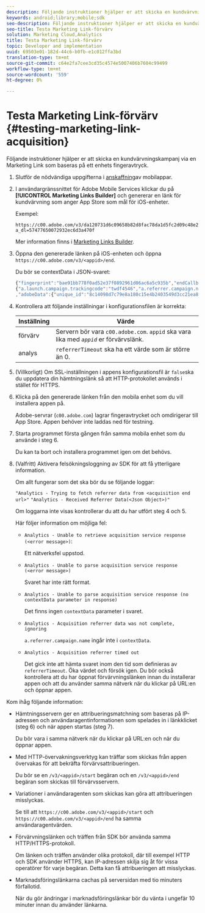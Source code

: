```yaml
---
description: Följande instruktioner hjälper er att skicka en kundvärvningskampanj via en Marketing Link som baseras på ett enhets fingeravtryck.
keywords: android;library;mobile;sdk
seo-description: Följande instruktioner hjälper er att skicka en kundvärvningskampanj via en Marketing Link som baseras på ett enhets fingeravtryck.
seo-title: Testa Marketing Link-förvärv
solution: Marketing Cloud,Analytics
title: Testa Marketing Link-förvärv
topic: Developer and implementation
uuid: 69503e01-182d-44c6-b0fb-e1c012ffa3bd
translation-type: tm+mt
source-git-commit: c64e2fa7cee3cd35c4574e5007406b7604c99499
workflow-type: tm+mt
source-wordcount: '559'
ht-degree: 0%

---
```



# Testa Marketing Link-förvärv {#testing-marketing-link-acquisition}

Följande instruktioner hjälper er att skicka en kundvärvningskampanj via en Marketing Link som baseras på ett enhets fingeravtryck.

1. Slutför de nödvändiga uppgifterna i [anskaffning](/help/ios/acquisition-main/acquisition.md)av mobilappar.
1. I användargränssnittet för Adobe Mobile Services klickar du på **[!UICONTROL Marketing Links Builder]** och genererar en länk för kundvärvning som anger App Store som mål för iOS-enheter.

   Exempel:

   ```
   https://c00.adobe.com/v3/da120731d6c09658b82d8fac78da1d5fc2d09c48e21b3a55f9e2d7344e08425d/start?a_dl=57477650072932ec6d3a470f
   ```

   Mer information finns i [Marketing Links Builder](/help/using/acquisition-main/c-marketing-links-builder/c-marketing-links-builder.md).


1. Öppna den genererade länken på iOS-enheten och öppna `https://c00.adobe.com/v3/<appid>/end`.

   Du bör se contextData i JSON-svaret:

   ```js
   {"fingerprint":"bae91bb778f0ad52e37f0892961d06ac6a5c935b","endCallbacks":["***"],"timestamp":1464301217,"appguid":"da120731d6c09658b82d8fac78da1d5fc2d09c48e21b3a55f9e2d7344e08425d","contextData":
   {"a.launch.campaign.trackingcode":"twdf4546","a.referrer.campaign.name":"iOS Demo","a.referrer.campaign.trackingcode":"twdf4546"}
   ,"adobeData":{"unique_id":"8c14098d7c79e8a180c15e4b2403549d3cc21ea8","deeplinkid":"57477650072932ec6d3a470f"}}
   ```

1. Kontrollera att följande inställningar i konfigurationsfilen är korrekta:

   | Inställning | Värde |
   |--- |--- |
   | förvärv | Servern bör vara `c00.adobe.com`. `appid` ska vara lika med *`appid`* er förvärvslänk. |
   | analys | `referrerTimeout` ska ha ett värde som är större än 0. |

1. (Villkorligt) Om SSL-inställningen i appens konfigurationsfil är `false`ska du uppdatera din hämtningslänk så att HTTP-protokollet används i stället för HTTPS.
1. Klicka på den genererade länken från den mobila enhet som du vill installera appen på.

   Adobe-servrar (`c00.adobe.com`) lagrar fingeravtrycket och omdirigerar till App Store. Appen behöver inte laddas ned för testning.
1. Starta programmet första gången från samma mobila enhet som du använde i steg 6.

   Du kan ta bort och installera programmet igen om det behövs.
1. (Valfritt) Aktivera felsökningsloggning av SDK för att få ytterligare information.

   Om allt fungerar som det ska bör du se följande loggar:

   `"Analytics - Trying to fetch referrer data from <acquisition end url>"`
   `"Analytics - Received Referrer Data(<Json Object>)"`

   Om loggarna inte visas kontrollerar du att du har utfört steg 4 och 5.

   Här följer information om möjliga fel:

   * `Analytics - Unable to retrieve acquisition service response (<error message>)`:

      Ett nätverksfel uppstod.

   * `Analytics - Unable to parse acquisition service response (<error message>)`

      Svaret har inte rätt format.

   * `Analytics - Unable to parse acquisition service response (no contextData parameter in response)`

      Det finns ingen `contextData` parameter i svaret.

   * `Analytics - Acquisition referrer data was not complete, ignoring`

      `a.referrer.campaign.name` ingår inte i `contextData`.

   * `Analytics - Acquisition referrer timed out`

      Det gick inte att hämta svaret inom den tid som definieras av `referrerTimeout`. Öka värdet och försök igen. Du bör också kontrollera att du har öppnat förvärvningslänken innan du installerar appen och att du använder samma nätverk när du klickar på URL:en och öppnar appen.

Kom ihåg följande information:

* Hämtningsservern ger en attribueringsmatchning som baseras på IP-adressen och användaragentinformationen som spelades in i länkklicket (steg 6) och när appen startas (steg 7).

   Du bör vara i samma nätverk när du klickar på URL:en och när du öppnar appen.

* Med HTTP-övervakningsverktyg kan träffar som skickas från appen övervakas för att bekräfta förvärvsattribueringen.

   Du bör se en `/v3/<appid>/start` begäran och en `/v3/<appid>/end` begäran som skickas till förvärvsservern.

* Variationer i användaragenten som skickas kan göra att attribueringen misslyckas.

   Se till att `https://c00.adobe.com/v3/<appid>/start` och `https://c00.adobe.com/v3/<appid>/end` ha samma användaragentvärden.

* Förvärvningslänken och träffen från SDK bör använda samma HTTP/HTTPS-protokoll.

   Om länken och träffen använder olika protokoll, där till exempel HTTP och SDK använder HTTPS, kan IP-adressen skilja sig åt för vissa operatörer för varje begäran. Detta kan få attribueringen att misslyckas.

* Marknadsföringslänkarna cachas på serversidan med tio minuters förfallotid.

   När du gör ändringar i marknadsföringslänkar bör du vänta i ungefär 10 minuter innan du använder länkarna.